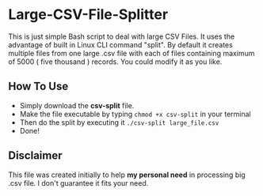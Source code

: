 # Large-CSV-File-Splitter

This is just simple Bash script to deal with large CSV Files.  It uses the advantage of built in Linux CLI command "split".  By default it creates multiple files from one large .csv file with each of files containing maximum of 5000 ( five thousand ) records.  You could modify it as you like.

## How To Use

- Simply download the __csv-split__ file.
- Make the file executable by typing ```chmod +x csv-split``` in your terminal
- Then do the split by executing it ```./csv-split large_file.csv```
- Done!

## Disclaimer

This file was created initially to help __my personal need__ in processing big .csv file.  I don't guarantee it fits your need.
